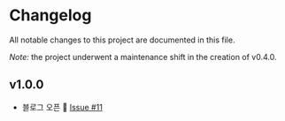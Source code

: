 # Changelog

All notable changes to this project are documented in this file.

*Note:* the project underwent a maintenance shift in the creation of v0.4.0.

## v1.0.0

- 블로그 오픈 🥳 [Issue #11](https://github.com/devinan/devinan.github.io/issues/11)
